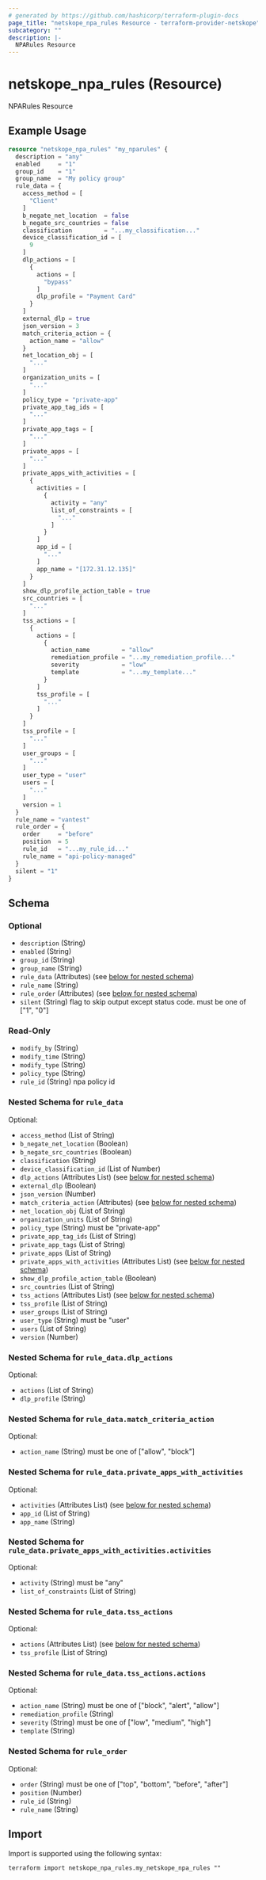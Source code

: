 ```yaml
---
# generated by https://github.com/hashicorp/terraform-plugin-docs
page_title: "netskope_npa_rules Resource - terraform-provider-netskope"
subcategory: ""
description: |-
  NPARules Resource
---
```


# netskope_npa_rules (Resource)

NPARules Resource

## Example Usage

```terraform
resource "netskope_npa_rules" "my_nparules" {
  description = "any"
  enabled     = "1"
  group_id    = "1"
  group_name  = "My policy group"
  rule_data = {
    access_method = [
      "Client"
    ]
    b_negate_net_location  = false
    b_negate_src_countries = false
    classification         = "...my_classification..."
    device_classification_id = [
      9
    ]
    dlp_actions = [
      {
        actions = [
          "bypass"
        ]
        dlp_profile = "Payment Card"
      }
    ]
    external_dlp = true
    json_version = 3
    match_criteria_action = {
      action_name = "allow"
    }
    net_location_obj = [
      "..."
    ]
    organization_units = [
      "..."
    ]
    policy_type = "private-app"
    private_app_tag_ids = [
      "..."
    ]
    private_app_tags = [
      "..."
    ]
    private_apps = [
      "..."
    ]
    private_apps_with_activities = [
      {
        activities = [
          {
            activity = "any"
            list_of_constraints = [
              "..."
            ]
          }
        ]
        app_id = [
          "..."
        ]
        app_name = "[172.31.12.135]"
      }
    ]
    show_dlp_profile_action_table = true
    src_countries = [
      "..."
    ]
    tss_actions = [
      {
        actions = [
          {
            action_name         = "allow"
            remediation_profile = "...my_remediation_profile..."
            severity            = "low"
            template            = "...my_template..."
          }
        ]
        tss_profile = [
          "..."
        ]
      }
    ]
    tss_profile = [
      "..."
    ]
    user_groups = [
      "..."
    ]
    user_type = "user"
    users = [
      "..."
    ]
    version = 1
  }
  rule_name = "vantest"
  rule_order = {
    order     = "before"
    position  = 5
    rule_id   = "...my_rule_id..."
    rule_name = "api-policy-managed"
  }
  silent = "1"
}
```

<!-- schema generated by tfplugindocs -->
## Schema

### Optional

- `description` (String)
- `enabled` (String)
- `group_id` (String)
- `group_name` (String)
- `rule_data` (Attributes) (see [below for nested schema](#nestedatt--rule_data))
- `rule_name` (String)
- `rule_order` (Attributes) (see [below for nested schema](#nestedatt--rule_order))
- `silent` (String) flag to skip output except status code. must be one of ["1", "0"]

### Read-Only

- `modify_by` (String)
- `modify_time` (String)
- `modify_type` (String)
- `policy_type` (String)
- `rule_id` (String) npa policy id

<a id="nestedatt--rule_data"></a>
### Nested Schema for `rule_data`

Optional:

- `access_method` (List of String)
- `b_negate_net_location` (Boolean)
- `b_negate_src_countries` (Boolean)
- `classification` (String)
- `device_classification_id` (List of Number)
- `dlp_actions` (Attributes List) (see [below for nested schema](#nestedatt--rule_data--dlp_actions))
- `external_dlp` (Boolean)
- `json_version` (Number)
- `match_criteria_action` (Attributes) (see [below for nested schema](#nestedatt--rule_data--match_criteria_action))
- `net_location_obj` (List of String)
- `organization_units` (List of String)
- `policy_type` (String) must be "private-app"
- `private_app_tag_ids` (List of String)
- `private_app_tags` (List of String)
- `private_apps` (List of String)
- `private_apps_with_activities` (Attributes List) (see [below for nested schema](#nestedatt--rule_data--private_apps_with_activities))
- `show_dlp_profile_action_table` (Boolean)
- `src_countries` (List of String)
- `tss_actions` (Attributes List) (see [below for nested schema](#nestedatt--rule_data--tss_actions))
- `tss_profile` (List of String)
- `user_groups` (List of String)
- `user_type` (String) must be "user"
- `users` (List of String)
- `version` (Number)

<a id="nestedatt--rule_data--dlp_actions"></a>
### Nested Schema for `rule_data.dlp_actions`

Optional:

- `actions` (List of String)
- `dlp_profile` (String)


<a id="nestedatt--rule_data--match_criteria_action"></a>
### Nested Schema for `rule_data.match_criteria_action`

Optional:

- `action_name` (String) must be one of ["allow", "block"]


<a id="nestedatt--rule_data--private_apps_with_activities"></a>
### Nested Schema for `rule_data.private_apps_with_activities`

Optional:

- `activities` (Attributes List) (see [below for nested schema](#nestedatt--rule_data--private_apps_with_activities--activities))
- `app_id` (List of String)
- `app_name` (String)

<a id="nestedatt--rule_data--private_apps_with_activities--activities"></a>
### Nested Schema for `rule_data.private_apps_with_activities.activities`

Optional:

- `activity` (String) must be "any"
- `list_of_constraints` (List of String)



<a id="nestedatt--rule_data--tss_actions"></a>
### Nested Schema for `rule_data.tss_actions`

Optional:

- `actions` (Attributes List) (see [below for nested schema](#nestedatt--rule_data--tss_actions--actions))
- `tss_profile` (List of String)

<a id="nestedatt--rule_data--tss_actions--actions"></a>
### Nested Schema for `rule_data.tss_actions.actions`

Optional:

- `action_name` (String) must be one of ["block", "alert", "allow"]
- `remediation_profile` (String)
- `severity` (String) must be one of ["low", "medium", "high"]
- `template` (String)




<a id="nestedatt--rule_order"></a>
### Nested Schema for `rule_order`

Optional:

- `order` (String) must be one of ["top", "bottom", "before", "after"]
- `position` (Number)
- `rule_id` (String)
- `rule_name` (String)

## Import

Import is supported using the following syntax:

```shell
terraform import netskope_npa_rules.my_netskope_npa_rules ""
```
